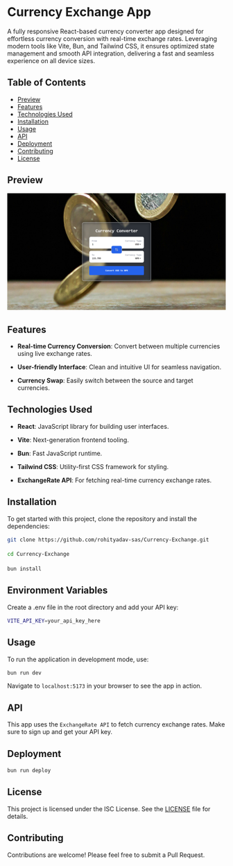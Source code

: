 # Currency Exchange App
A fully responsive React-based currency converter app designed for effortless currency conversion with real-time exchange rates. Leveraging modern tools like Vite, Bun, and Tailwind CSS, it ensures optimized state management and smooth API integration, delivering a fast and seamless experience on all device sizes.

## Table of Contents
- [Preview](#preview)
- [Features](#features)
- [Technologies Used](#technologies-used)
- [Installation](#installation)
- [Usage](#usage)
- [API](#api)
- [Deployment](#deployment)
- [Contributing](#contributing)
- [License](#license)

## Preview

![preview.png](./src/assets/preview.png?raw=true)


## Features
- **Real-time Currency Conversion**: Convert between multiple currencies using live exchange rates.

- **User-friendly Interface**: Clean and intuitive UI for seamless navigation.

- **Currency Swap**: Easily switch between the source and target currencies.

## Technologies Used
- **React**: JavaScript library for building user interfaces.

- **Vite**: Next-generation frontend tooling.

- **Bun**: Fast JavaScript runtime.

- **Tailwind CSS**: Utility-first CSS framework for styling.

- **ExchangeRate API**: For fetching real-time currency exchange rates.

## Installation
To get started with this project, clone the repository and install the dependencies:

   ```sh
   git clone https://github.com/rohityadav-sas/Currency-Exchange.git

   cd Currency-Exchange
   
   bun install
   ```

## Environment Variables
Create a .env file in the root directory and add your API key:

```sh
VITE_API_KEY=your_api_key_here
```

## Usage
To run the application in development mode, use:

```bash
bun run dev
```

Navigate to `localhost:5173` in your browser to see the app in action.

## API
This app uses the `ExchangeRate API` to fetch currency exchange rates. Make sure to sign up and get your API key.

## Deployment
```bash
bun run deploy
```

## License

This project is licensed under the ISC License. See the [LICENSE](./LICENSE) file for details.

## Contributing

Contributions are welcome! Please feel free to submit a Pull Request.
